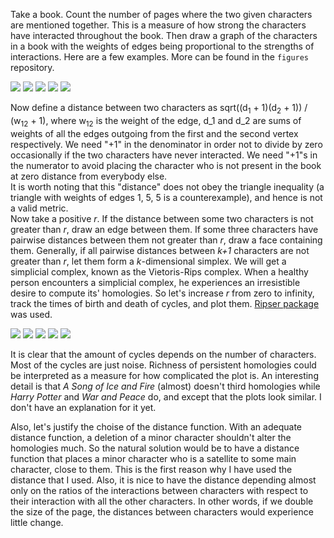 Take a book. Count the number of pages where the two given characters are mentioned together. This is a measure of how strong the characters have interacted throughout the book. Then draw a graph of the characters in a book with the weights of edges being proportional to the strengths of interactions. Here are a few examples. More can be found in the `figures` repository.

![](figures/LTR3.png)
![](figures/SIF4.png)
![](figures/HP1.png)
![](figures/WP_en.png)
![](figures/MM_en.png)

Now define a distance between two characters as sqrt((d<sub>1</sub> + 1)(d<sub>2</sub> + 1)) / (w<sub>12</sub> + 1), where w<sub>12</sub> is the weight of the edge, d_1 and d_2 are sums of weights of all the edges outgoing from the first and the second vertex respectively. We need "+1" in the denominator in order not to divide by zero occasionally if the two characters have never interacted. We need "+1"s in the numerator to avoid placing the character who is not present in the book at zero distance from everybody else. <br />
It is worth noting that this "distance" does not obey the triangle inequality (a triangle with weights of edges 1, 5, 5 is a counterexample), and hence is not a valid metric. <br />
Now take a positive *r*. If the distance between some two characters is not greater than *r*, draw an edge between them. If some three characters have pairwise distances between them not greater than *r*, draw a face containing them. Generally, if all pairwise distances between *k+1* characters are not greater than *r*, let them form a *k*-dimensional simplex. We will get a simplicial complex, known as the Vietoris-Rips complex. When a healthy person encounters a simplicial complex, he experiences an irresistible desire to compute its' homologies. So let's increase *r* from zero to infinity, track the times of birth and death of cycles, and plot them. [Ripser package](https://github.com/scikit-tda/ripser.py) was used.

![](figures/LTRhom.png)
![](figures/SIFhom.png)
![](figures/HPhom.png)
![](figures/WPhom_en.png)
![](figures/MMhom_en.png)

It is clear that the amount of cycles depends on the number of characters. Most of the cycles are just noise. Richness of persistent homologies could be interpreted as a measure for how complicated the plot is. An interesting detail is that *A Song of Ice and Fire* (almost) doesn't third homologies while *Harry Potter* and *War and Peace* do, and except that the plots look similar. I don't have an explanation for it yet.

Also, let's justify the choise of the distance function. With an adequate distance function, a deletion of a minor character shouldn't alter the homologies much. So the natural solution would be to have a distance function that places a minor character who is a satellite to some main character, close to them. This is the first reason why I have used the distance that I used. Also, it is nice to have the distance depending almost only on the ratios of the interactions between characters with respect to their interaction with all the other characters. In other words, if we double the size of the page, the distances between characters would experience little change.

